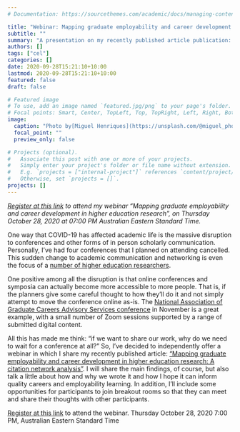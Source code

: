 ```yaml
---
# Documentation: https://sourcethemes.com/academic/docs/managing-content/

title: "Webinar: Mapping graduate employability and career development in higher education research"
subtitle: ""
summary: "A presentation on my recently published article publication: _Mapping graduate employability and career development in higher education research._"
authors: []
tags: ["cel"]
categories: []
date: 2020-09-28T15:21:10+10:00
lastmod: 2020-09-28T15:21:10+10:00
featured: false
draft: false

# Featured image
# To use, add an image named `featured.jpg/png` to your page's folder.
# Focal points: Smart, Center, TopLeft, Top, TopRight, Left, Right, BottomLeft, Bottom, BottomRight.
image:
  caption: "Photo by[Miguel Henriques](https://unsplash.com/@miguel_photo?utm_source=unsplash&utm_medium=referral&utm_content=creditCopyText)on[Unsplash](https://unsplash.com/s/photos/seminar?utm_source=unsplash&utm_medium=referral&utm_content=creditCopyText)"
  focal_point: ""
  preview_only: false

# Projects (optional).
#   Associate this post with one or more of your projects.
#   Simply enter your project's folder or file name without extension.
#   E.g. `projects = ["internal-project"]` references `content/project/deep-learning/index.md`.
#   Otherwise, set `projects = []`.
projects: []
---
```

_[Register at this link](https://usq.zoom.us/meeting/register/tZErdu2tqjwjHNMIzCb9BmFWUxLIGyOnDZnq) to attend my webinar “Mapping graduate employability and career development in higher education research”, on Thursday October 28, 2020 at 07:00 PM Australian Eastern Standard Time._

One way that COVID-19 has affected academic life is the massive disruption to conferences and other forms of in person scholarly communication. Personally, I’ve had four conferences that I planned on attending cancelled. This sudden change to academic communication and networking is even the focus of a [number of higher education researchers](https://www.eventbrite.com.au/e/missing-conferences-academic-gatherings-in-a-time-of-limited-mobility-tickets-116679994003). 

One positive among all the disruption is that online conferences and symposia can actually become more accessible to more people. That is, if the planners give some careful thought to how they’ll do it and not simply attempt to move the conference online as-is. The [National Association of Graduate Careers Advisory Services conference](https://www.nagcas.org.au/conference/abstracts) in November is a great example, with a small number of Zoom sessions supported by a range of submitted digital content. 

All this has made me think: “if we want to share our work, why do we need to wait for a conference at all?” 
So, I’ve decided to independently offer a webinar in which I share my recently published article: [“Mapping graduate employability and career development in higher education research: A citation network analysis”](https://srhe.tandfonline.com/doi/abs/10.1080/03075079.2020.1804851). I will share the main findings, of course, but also talk a little about how and why we wrote it and how I hope it can inform quality careers and employability learning. In addition, I’ll include some opportunities for participants to join breakout rooms so that they can meet and share their thoughts with other participants. 

[Register at this link](https://usq.zoom.us/meeting/register/tZErdu2tqjwjHNMIzCb9BmFWUxLIGyOnDZnq) to attend the webinar. 
Thursday October 28, 2020 
7:00 PM, Australian Eastern Standard Time


<div id="commento"></div>
<script defer
  src="https://cdn.commento.io/js/commento.js">
</script>
